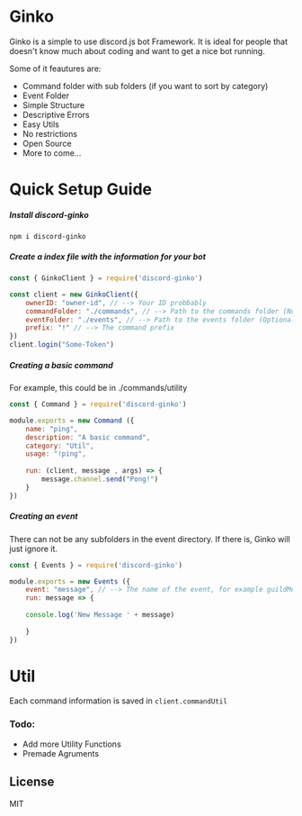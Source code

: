 # Ginko



Ginko is a simple to use discord.js bot Framework. It is ideal for people that doesn't know much about coding and want to get a nice bot running.

Some of it feautures are:

  - Command folder with sub folders (if you want to sort by category)
  - Event Folder
  - Simple Structure
  - Descriptive Errors
  - Easy Utils
  - No restrictions
  - Open Source
  - More to come...

# Quick Setup Guide

##### Install discord-ginko

  `npm i discord-ginko`
  
##### Create a index file with the information for your bot
  
```js
const { GinkoClient } = require('discord-ginko')

const client = new GinkoClient({
    ownerID: "owner-id", // --> Your ID probbably
    commandFolder: "./commands", // --> Path to the commands folder (Not Optional)
    eventFolder: "./events", // --> Path to the events folder (Optional)
    prefix: "!" // --> The command prefix
})
client.login("Some-Token")
```
##### Creating a basic command
For example, this could be in ./commands/utility
```js
const { Command } = require('discord-ginko')

module.exports = new Command ({
    name: "ping",
    description: "A basic command",
    category: "Util",
    usage: "!ping",
    
    run: (client, message , args) => {
        message.channel.send("Pong!")
    }
})
```

##### Creating an event
There can not be any subfolders in the event directory.
If there is, Ginko will just ignore it.

```js
const { Events } = require('discord-ginko')

module.exports = new Events ({
    event: "message", // --> The name of the event, for example guildMemberAdd
    run: message => { 
    
    console.log('New Message ' + message)
        
    }
})
```

# Util

Each command information is saved in `client.commandUtil`



### Todo:

 - Add more Utility Functions
 - Premade Agruments

License
----
MIT


